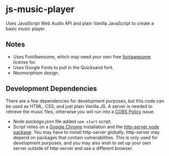 # js-music-player

Uses JavaScript Web Audio API and plain Vanilla JavaScript to create a basic music player. 

## Notes

- Uses FontAwesome, which may need your own free [fontawesome](https://fontawesome.com/) license for.
- Uses Google Fonts to pull in the Quicksand font.
- Neomorphism design.

## Development Dependencies

There are a few dependencies for development purposes, but this code can be used as HTML, CSS, and just plain Vanilla JS. A server is needed to retrieve the music files, otherwise you will run into a [CORS Policy](https://developer.mozilla.org/en-US/docs/Web/HTTP/CORS) issue.

- Node *package.json* file added `npm start` script.
- Script relies on a [Google Chrome](https://www.google.com/chrome/) installation and the [http-server node package](https://www.npmjs.com/package/http-server). You may have to install http-server globally. http-server may depend on packages that contain vulnerabilities. This is only used for development purposes, and you may also wish to set up your own server outside of http-server and use a different browser.